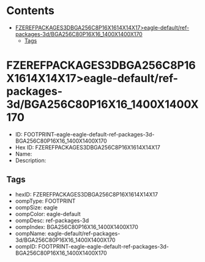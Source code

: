 



Contents
========

* [FZEREFPACKAGES3DBGA256C8P16X1614X14X17>eagle-default/ref-packages-3d/BGA256C80P16X16_1400X1400X170](#fzerefpackages3dbga256c8p16x1614x14x17eagle-defaultref-packages-3dbga256c80p16x16_1400x1400x170)
	* [Tags](#tags)

# FZEREFPACKAGES3DBGA256C8P16X1614X14X17>eagle-default/ref-packages-3d/BGA256C80P16X16_1400X1400X170

- ID: FOOTPRINT-eagle-eagle-default-ref-packages-3d-BGA256C80P16X16_1400X1400X170
- Hex ID: FZEREFPACKAGES3DBGA256C8P16X1614X14X17
- Name: 
- Description: 

## Tags

- hexID: FZEREFPACKAGES3DBGA256C8P16X1614X14X17
- oompType: FOOTPRINT
- oompSize: eagle
- oompColor: eagle-default
- oompDesc: ref-packages-3d
- oompIndex: BGA256C80P16X16_1400X1400X170
- oompName: eagle-default/ref-packages-3d/BGA256C80P16X16_1400X1400X170
- oompID: FOOTPRINT-eagle-eagle-default-ref-packages-3d-BGA256C80P16X16_1400X1400X170
